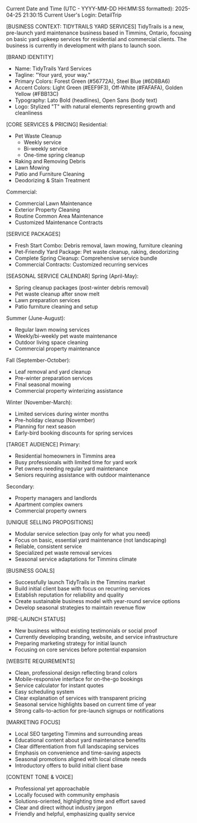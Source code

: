 Current Date and Time (UTC - YYYY-MM-DD HH:MM:SS formatted): 2025-04-25 21:30:15
Current User's Login: DetailTrip

[BUSINESS CONTEXT: TIDYTRAILS YARD SERVICES]
TidyTrails is a new, pre-launch yard maintenance business based in Timmins, Ontario, focusing on basic yard upkeep services for residential and commercial clients. The business is currently in development with plans to launch soon.

[BRAND IDENTITY]
- Name: TidyTrails Yard Services
- Tagline: "Your yard, your way."
- Primary Colors: Forest Green (#56772A), Steel Blue (#6D8BA6)
- Accent Colors: Light Green (#EEF9F3), Off-White (#FAFAFA), Golden Yellow (#FBB13C)
- Typography: Lato Bold (headlines), Open Sans (body text)
- Logo: Stylized "T" with natural elements representing growth and cleanliness

[CORE SERVICES & PRICING]
Residential:
- Pet Waste Cleanup
  * Weekly service
  * Bi-weekly service
  * One-time spring cleanup
- Raking and Removing Debris
- Lawn Mowing 
- Patio and Furniture Cleaning 
- Deodorizing & Stain Treatment 

Commercial:
- Commercial Lawn Maintenance
- Exterior Property Cleaning
- Routine Common Area Maintenance
- Customized Maintenance Contracts

[SERVICE PACKAGES]
- Fresh Start Combo: Debris removal, lawn mowing, furniture cleaning
- Pet-Friendly Yard Package: Pet waste cleanup, raking, deodorizing
- Complete Spring Cleanup: Comprehensive service bundle
- Commercial Contracts: Customized recurring services

[SEASONAL SERVICE CALENDAR]
Spring (April-May):
- Spring cleanup packages (post-winter debris removal)
- Pet waste cleanup after snow melt
- Lawn preparation services
- Patio furniture cleaning and setup

Summer (June-August):
- Regular lawn mowing services
- Weekly/bi-weekly pet waste maintenance
- Outdoor living space cleaning
- Commercial property maintenance

Fall (September-October):
- Leaf removal and yard cleanup
- Pre-winter preparation services
- Final seasonal mowing
- Commercial property winterizing assistance

Winter (November-March):
- Limited services during winter months
- Pre-holiday cleanup (November)
- Planning for next season
- Early-bird booking discounts for spring services

[TARGET AUDIENCE]
Primary:
- Residential homeowners in Timmins area
- Busy professionals with limited time for yard work
- Pet owners needing regular yard maintenance
- Seniors requiring assistance with outdoor maintenance

Secondary:
- Property managers and landlords
- Apartment complex owners
- Commercial property owners

[UNIQUE SELLING PROPOSITIONS]
- Modular service selection (pay only for what you need)
- Focus on basic, essential yard maintenance (not landscaping)
- Reliable, consistent service
- Specialized pet waste removal services
- Seasonal service adaptations for Timmins climate

[BUSINESS GOALS]
- Successfully launch TidyTrails in the Timmins market
- Build initial client base with focus on recurring services
- Establish reputation for reliability and quality
- Create sustainable business model with year-round service options
- Develop seasonal strategies to maintain revenue flow

[PRE-LAUNCH STATUS]
- New business without existing testimonials or social proof
- Currently developing branding, website, and service infrastructure
- Preparing marketing strategy for initial launch
- Focusing on core services before potential expansion

[WEBSITE REQUIREMENTS]
- Clean, professional design reflecting brand colors
- Mobile-responsive interface for on-the-go bookings
- Service calculator for instant quotes
- Easy scheduling system
- Clear explanation of services with transparent pricing
- Seasonal service highlights based on current time of year
- Strong calls-to-action for pre-launch signups or notifications

[MARKETING FOCUS]
- Local SEO targeting Timmins and surrounding areas
- Educational content about yard maintenance benefits
- Clear differentiation from full landscaping services
- Emphasis on convenience and time-saving aspects
- Seasonal promotions aligned with local climate needs
- Introductory offers to build initial client base

[CONTENT TONE & VOICE]
- Professional yet approachable
- Locally focused with community emphasis
- Solutions-oriented, highlighting time and effort saved
- Clear and direct without industry jargon
- Friendly and helpful, emphasizing quality service